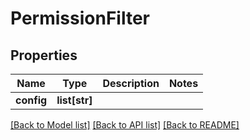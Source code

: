 # PermissionFilter

## Properties
Name | Type | Description | Notes
------------ | ------------- | ------------- | -------------
**config** | **list[str]** |  | 

[[Back to Model list]](../README.md#documentation-for-models) [[Back to API list]](../README.md#documentation-for-api-endpoints) [[Back to README]](../README.md)



